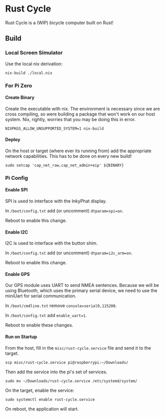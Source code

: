 # Rust Cycle

Rust Cycle is a (WIP) bicycle computer built on Rust!

## Build

### Local Screen Simulator

Use the local nix derivation:

```
nix-build ./local.nix
```

### For Pi Zero

#### Create Binary

Create the executable with nix.
The environment is necessary since we are cross compiling, so were building a package that won't work on our host system.
Nix, rightly, worries that you may be doing this in error.

```
NIXPKGS_ALLOW_UNSUPPORTED_SYSTEM=1 nix-build
```

#### Deploy

On the host or target (where ever its running from) add the appropriate network capabilities.
This has to be done on every new build!

```
sudo setcap 'cap_net_raw,cap_net_admin+eip' ${BINARY}
```

### Pi Config

#### Enable SPI

SPI is used to interface with the InkyPhat display.

In `/boot/config.txt` add (or uncomment) `dtparam=spi=on`.

Reboot to enable this change.

#### Enable I2C

I2C is used to interface with the button shim.

In `/boot/config.txt` add (or uncomment) `dtparam=i2c_arm=on`.

Reboot to enable this change.

#### Enable GPS

Our GPS module uses UART to send NMEA sentences.
Because we will be using Bluetooth, which uses the primary serial device, we need to use the miniUart for serial communication.

In `/boot/cmdline.txt` remove `console=serial0,115200`.

In `/boot/config.txt` add `enable_uart=1`.

Reboot to enable these changes.

#### Run on Startup

From the host, fill in the `misc/rust-cycle.service` file and send it to the target.

```
scp misc/rust-cycle.service pi@raspberrypi:~/Downloads/
```

Then add the service into the pi's set of services.

```
sudo mv ~/Downloads/rust-cycle.service /etc/systemd/system/
```

On the target, enable the service:

```
sudo systemctl enable rust-cycle.service
```

On reboot, the application will start.
